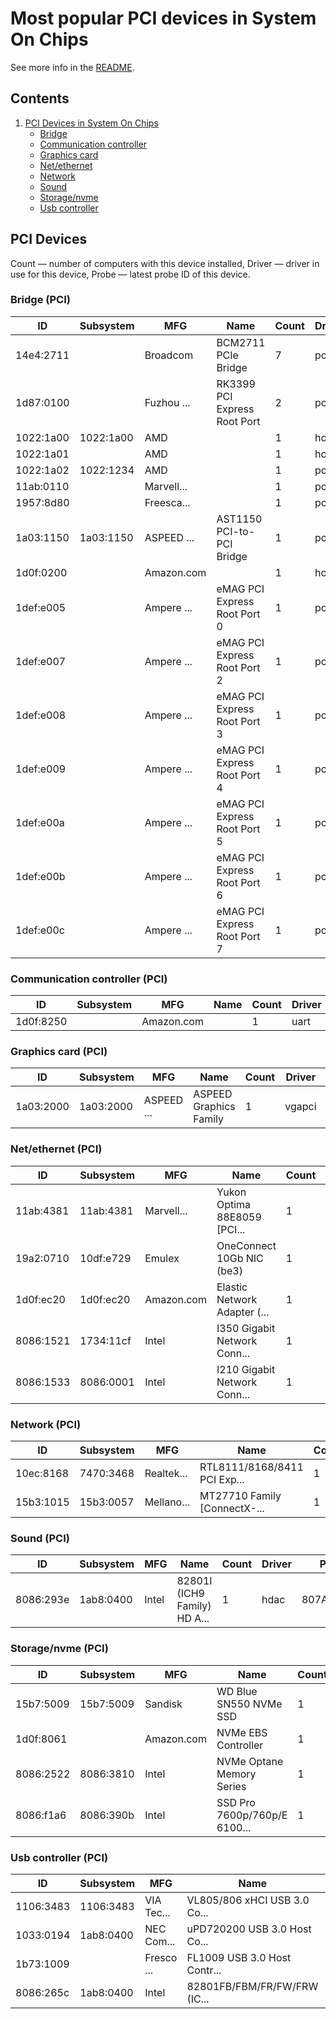 Most popular PCI devices in System On Chips
===========================================

See more info in the [README](https://github.com/bsdhw/LsPCI).

Contents
--------

1. [ PCI Devices in System On Chips ](#pci-devices)
   * [ Bridge ](#bridge-pci)
   * [ Communication controller ](#communication-controller-pci)
   * [ Graphics card ](#graphics-card-pci)
   * [ Net/ethernet ](#netethernet-pci)
   * [ Network ](#network-pci)
   * [ Sound ](#sound-pci)
   * [ Storage/nvme ](#storagenvme-pci)
   * [ Usb controller ](#usb-controller-pci)

PCI Devices
-----------

Count  — number of computers with this device installed,
Driver — driver in use for this device,
Probe  — latest probe ID of this device.

### Bridge (PCI)

| ID        | Subsystem | MFG        | Name                         | Count | Driver     | Probe      |
|-----------|-----------|------------|------------------------------|-------|------------|------------|
| 14e4:2711 |           | Broadcom   | BCM2711 PCIe Bridge          | 7     | pcib       | 951C3E534C |
| 1d87:0100 |           | Fuzhou ... | RK3399 PCI Express Root Port | 2     | pcib       | D96ADE87E5 |
| 1022:1a00 | 1022:1a00 | AMD        |                              | 1     | hostb      | 608812BDE1 |
| 1022:1a01 |           | AMD        |                              | 1     | hostb      | 608812BDE1 |
| 1022:1a02 | 1022:1234 | AMD        |                              | 1     | pcib       | 608812BDE1 |
| 11ab:0110 |           | Marvell... |                              | 1     | pcib       | C7564F242A |
| 1957:8d80 |           | Freesca... |                              | 1     | pcib       | 9C6094360F |
| 1a03:1150 | 1a03:1150 | ASPEED ... | AST1150 PCI-to-PCI Bridge    | 1     | pcib       | E3F20F8770 |
| 1d0f:0200 |           | Amazon.com |                              | 1     | hostb      | 7A05270DDB |
| 1def:e005 |           | Ampere ... | eMAG PCI Express Root Port 0 | 1     | pcib       | E3F20F8770 |
| 1def:e007 |           | Ampere ... | eMAG PCI Express Root Port 2 | 1     | pcib       | E3F20F8770 |
| 1def:e008 |           | Ampere ... | eMAG PCI Express Root Port 3 | 1     | pcib       | E3F20F8770 |
| 1def:e009 |           | Ampere ... | eMAG PCI Express Root Port 4 | 1     | pcib       | E3F20F8770 |
| 1def:e00a |           | Ampere ... | eMAG PCI Express Root Port 5 | 1     | pcib       | E3F20F8770 |
| 1def:e00b |           | Ampere ... | eMAG PCI Express Root Port 6 | 1     | pcib       | E3F20F8770 |
| 1def:e00c |           | Ampere ... | eMAG PCI Express Root Port 7 | 1     | pcib       | E3F20F8770 |

### Communication controller (PCI)

| ID        | Subsystem | MFG        | Name                         | Count | Driver     | Probe      |
|-----------|-----------|------------|------------------------------|-------|------------|------------|
| 1d0f:8250 |           | Amazon.com |                              | 1     | uart       | 7A05270DDB |

### Graphics card (PCI)

| ID        | Subsystem | MFG        | Name                         | Count | Driver     | Probe      |
|-----------|-----------|------------|------------------------------|-------|------------|------------|
| 1a03:2000 | 1a03:2000 | ASPEED ... | ASPEED Graphics Family       | 1     | vgapci     | E3F20F8770 |

### Net/ethernet (PCI)

| ID        | Subsystem | MFG        | Name                         | Count | Driver     | Probe      |
|-----------|-----------|------------|------------------------------|-------|------------|------------|
| 11ab:4381 | 11ab:4381 | Marvell... | Yukon Optima 88E8059 [PCI... | 1     | mskc       | 608812BDE1 |
| 19a2:0710 | 10df:e729 | Emulex     | OneConnect 10Gb NIC (be3)    | 1     | oce        | 4E4F164625 |
| 1d0f:ec20 | 1d0f:ec20 | Amazon.com | Elastic Network Adapter (... | 1     | ena        | 7A05270DDB |
| 8086:1521 | 1734:11cf | Intel      | I350 Gigabit Network Conn... | 1     | igb        | C7564F242A |
| 8086:1533 | 8086:0001 | Intel      | I210 Gigabit Network Conn... | 1     | igb        | E3F20F8770 |

### Network (PCI)

| ID        | Subsystem | MFG        | Name                         | Count | Driver     | Probe      |
|-----------|-----------|------------|------------------------------|-------|------------|------------|
| 10ec:8168 | 7470:3468 | Realtek... | RTL8111/8168/8411 PCI Exp... | 1     | re         | 9C6094360F |
| 15b3:1015 | 15b3:0057 | Mellano... | MT27710 Family [ConnectX-... | 1     | mlx5_core  | E3F20F8770 |

### Sound (PCI)

| ID        | Subsystem | MFG        | Name                         | Count | Driver     | Probe      |
|-----------|-----------|------------|------------------------------|-------|------------|------------|
| 8086:293e | 1ab8:0400 | Intel      | 82801I (ICH9 Family) HD A... | 1     | hdac       | 807A4B063F |

### Storage/nvme (PCI)

| ID        | Subsystem | MFG        | Name                         | Count | Driver     | Probe      |
|-----------|-----------|------------|------------------------------|-------|------------|------------|
| 15b7:5009 | 15b7:5009 | Sandisk    | WD Blue SN550 NVMe SSD       | 1     | nvme       | E1B15635FF |
| 1d0f:8061 |           | Amazon.com | NVMe EBS Controller          | 1     | nvme       | 7A05270DDB |
| 8086:2522 | 8086:3810 | Intel      | NVMe Optane Memory Series    | 1     | nvme       | 4E4F164625 |
| 8086:f1a6 | 8086:390b | Intel      | SSD Pro 7600p/760p/E 6100... | 1     | nvme       | 9C6094360F |

### Usb controller (PCI)

| ID        | Subsystem | MFG        | Name                         | Count | Driver     | Probe      |
|-----------|-----------|------------|------------------------------|-------|------------|------------|
| 1106:3483 | 1106:3483 | VIA Tec... | VL805/806 xHCI USB 3.0 Co... | 7     | bcm_xhci   | 951C3E534C |
| 1033:0194 | 1ab8:0400 | NEC Com... | uPD720200 USB 3.0 Host Co... | 1     | xhci       | 807A4B063F |
| 1b73:1009 |           | Fresco ... | FL1009 USB 3.0 Host Contr... | 1     | xhci       | 608812BDE1 |
| 8086:265c | 1ab8:0400 | Intel      | 82801FB/FBM/FR/FW/FRW (IC... | 1     | ehci       | 807A4B063F |


